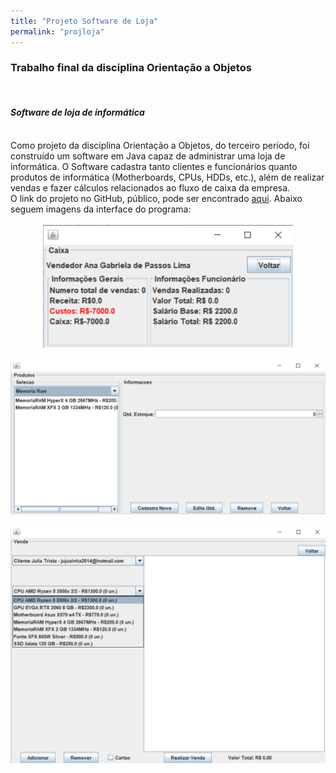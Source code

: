 ```yaml
---
title: "Projeto Software de Loja"
permalink: "projloja"
---
```


<h3>Trabalho final da disciplina Orientação a Objetos</h3>
<br>
<h4><i>Software de loja de informática</i></h4>
<br>
Como projeto da disciplina Orientação a Objetos, do terceiro período, foi construído um software em Java
capaz de administrar uma loja de informática. O Software cadastra tanto clientes e funcionários quanto produtos de informática (Motherboards, CPUs, HDDs, etc.), além de realizar vendas e fazer cálculos relacionados ao fluxo de caixa da empresa.
<br>
O link do projeto no GitHub, público, pode ser encontrado <a href="https://github.com/gabmm/trabalhoOOGalpoes">aqui</a>. Abaixo seguem imagens da interface do programa:
<br>
<br>

<div style="text-align: center"><img src="/assets/telaCaixa.png" width="400" /></div>

<br>

<div style="text-align: center"><img src="/assets/telaProduto.png" width="700" /></div>

<br>

<div style="text-align: center"><img src="/assets/telaVenda.png" width="700" /></div>
